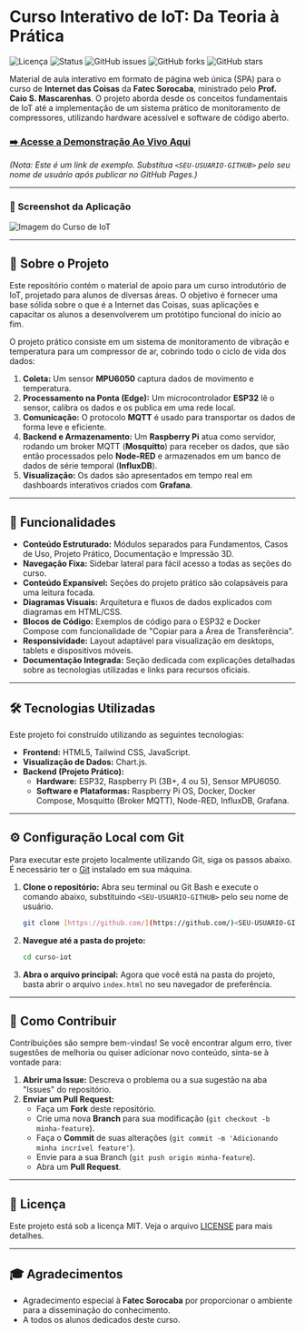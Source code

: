 # Curso Interativo de IoT: Da Teoria à Prática

![Licença](https://img.shields.io/badge/license-MIT-green)
![Status](https://img.shields.io/badge/status-ativo-brightgreen)
![GitHub issues](https://img.shields.io/github/issues/caiosmascarenhas/curso-iot)
![GitHub forks](https://img.shields.io/github/forks/caiosmascarenhas/curso-iot?style=social)
![GitHub stars](https://img.shields.io/github/stars/caiosmascarenhas/curso-iot?style=social)

Material de aula interativo em formato de página web única (SPA) para o curso de **Internet das Coisas** da **Fatec Sorocaba**, ministrado pelo **Prof. Caio S. Mascarenhas**. O projeto aborda desde os conceitos fundamentais de IoT até a implementação de um sistema prático de monitoramento de compressores, utilizando hardware acessível e software de código aberto.

### [➡️ Acesse a Demonstração Ao Vivo Aqui](https://caiosmascarenhas.github.io/curso-iot/)

*(Nota: Este é um link de exemplo. Substitua `<SEU-USUARIO-GITHUB>` pelo seu nome de usuário após publicar no GitHub Pages.)*

---

### 📸 Screenshot da Aplicação

![Imagem do Curso de IoT](https://placehold.co/800x450/d1fae5/047857?text=Screenshot+da+Página+do+Curso)

---

## 🎯 Sobre o Projeto

Este repositório contém o material de apoio para um curso introdutório de IoT, projetado para alunos de diversas áreas. O objetivo é fornecer uma base sólida sobre o que é a Internet das Coisas, suas aplicações e capacitar os alunos a desenvolverem um protótipo funcional do início ao fim.

O projeto prático consiste em um sistema de monitoramento de vibração e temperatura para um compressor de ar, cobrindo todo o ciclo de vida dos dados:

1.  **Coleta:** Um sensor **MPU6050** captura dados de movimento e temperatura.
2.  **Processamento na Ponta (Edge):** Um microcontrolador **ESP32** lê o sensor, calibra os dados e os publica em uma rede local.
3.  **Comunicação:** O protocolo **MQTT** é usado para transportar os dados de forma leve e eficiente.
4.  **Backend e Armazenamento:** Um **Raspberry Pi** atua como servidor, rodando um broker MQTT (**Mosquitto**) para receber os dados, que são então processados pelo **Node-RED** e armazenados em um banco de dados de série temporal (**InfluxDB**).
5.  **Visualização:** Os dados são apresentados em tempo real em dashboards interativos criados com **Grafana**.

---

## 🚀 Funcionalidades

* **Conteúdo Estruturado:** Módulos separados para Fundamentos, Casos de Uso, Projeto Prático, Documentação e Impressão 3D.
* **Navegação Fixa:** Sidebar lateral para fácil acesso a todas as seções do curso.
* **Conteúdo Expansível:** Seções do projeto prático são colapsáveis para uma leitura focada.
* **Diagramas Visuais:** Arquitetura e fluxos de dados explicados com diagramas em HTML/CSS.
* **Blocos de Código:** Exemplos de código para o ESP32 e Docker Compose com funcionalidade de "Copiar para a Área de Transferência".
* **Responsividade:** Layout adaptável para visualização em desktops, tablets e dispositivos móveis.
* **Documentação Integrada:** Seção dedicada com explicações detalhadas sobre as tecnologias utilizadas e links para recursos oficiais.

---

## 🛠️ Tecnologias Utilizadas

Este projeto foi construído utilizando as seguintes tecnologias:

* **Frontend:** HTML5, Tailwind CSS, JavaScript.
* **Visualização de Dados:** Chart.js.
* **Backend (Projeto Prático):**
    * **Hardware:** ESP32, Raspberry Pi (3B+, 4 ou 5), Sensor MPU6050.
    * **Software e Plataformas:** Raspberry Pi OS, Docker, Docker Compose, Mosquitto (Broker MQTT), Node-RED, InfluxDB, Grafana.

---

## ⚙️ Configuração Local com Git

Para executar este projeto localmente utilizando Git, siga os passos abaixo. É necessário ter o [Git](https://git-scm.com/) instalado em sua máquina.

1.  **Clone o repositório:**
    Abra seu terminal ou Git Bash e execute o comando abaixo, substituindo `<SEU-USUARIO-GITHUB>` pelo seu nome de usuário.

    ```bash
    git clone [https://github.com/](https://github.com/)<SEU-USUARIO-GITHUB>/curso-iot.git
    ```

2.  **Navegue até a pasta do projeto:**

    ```bash
    cd curso-iot
    ```

3.  **Abra o arquivo principal:**
    Agora que você está na pasta do projeto, basta abrir o arquivo `index.html` no seu navegador de preferência.

---

## 🤝 Como Contribuir

Contribuições são sempre bem-vindas! Se você encontrar algum erro, tiver sugestões de melhoria ou quiser adicionar novo conteúdo, sinta-se à vontade para:

1.  **Abrir uma Issue:** Descreva o problema ou a sua sugestão na aba "Issues" do repositório.
2.  **Enviar um Pull Request:**
    * Faça um **Fork** deste repositório.
    * Crie uma nova **Branch** para sua modificação (`git checkout -b minha-feature`).
    * Faça o **Commit** de suas alterações (`git commit -m 'Adicionando minha incrível feature'`).
    * Envie para a sua Branch (`git push origin minha-feature`).
    * Abra um **Pull Request**.

---

## 📜 Licença

Este projeto está sob a licença MIT. Veja o arquivo [LICENSE](LICENSE) para mais detalhes.

---

## 🎓 Agradecimentos

* Agradecimento especial à **Fatec Sorocaba** por proporcionar o ambiente para a disseminação do conhecimento.
* A todos os alunos dedicados deste curso.

